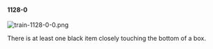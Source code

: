 #### 1128-0
![train-1128-0-0.png](https://github.com/lil-lab/nlvr/raw/master/nlvr/train/images/48/train-1128-0-0.png "train-1128-0-0.png")

There is at least one black item closely touching the bottom of a box.